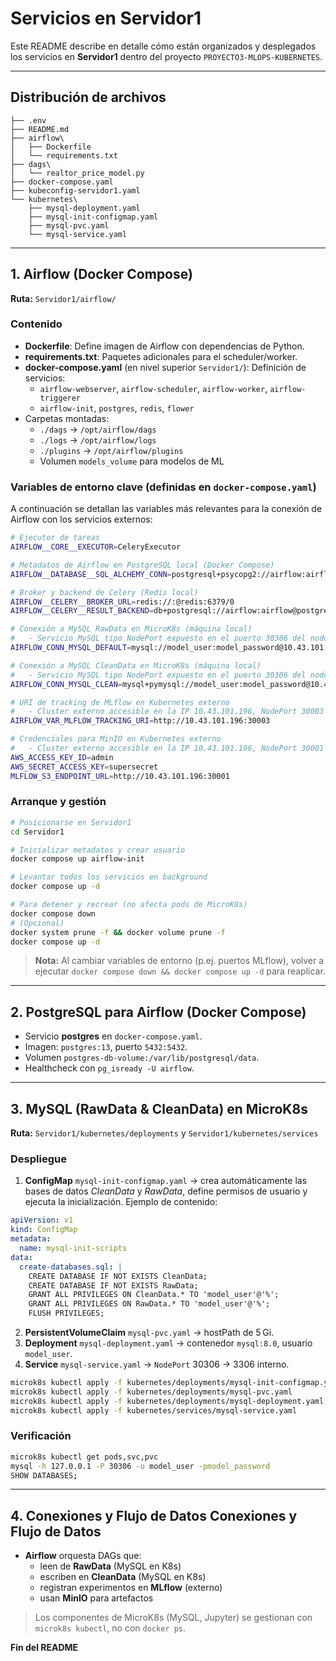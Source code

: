 # Servicios en Servidor1

Este README describe en detalle cómo están organizados y desplegados los servicios en **Servidor1** dentro del proyecto `PROYECTO3-MLOPS-KUBERNETES`.

---

## Distribución de archivos

```
├── .env
├── README.md
├── airflow\
│   ├── Dockerfile
│   └── requirements.txt
├── dags\
│   └── realtor_price_model.py
├── docker-compose.yaml
├── kubeconfig-servidor1.yaml
└── kubernetes\
    ├── mysql-deployment.yaml
    ├── mysql-init-configmap.yaml
    ├── mysql-pvc.yaml
    └── mysql-service.yaml
```
---

## 1. Airflow (Docker Compose)

**Ruta:** `Servidor1/airflow/`

### Contenido

- **Dockerfile**: Define imagen de Airflow con dependencias de Python.
- **requirements.txt**: Paquetes adicionales para el scheduler/worker.
- **docker-compose.yaml** (en nivel superior `Servidor1/`): Definición de servicios:
  - `airflow-webserver`, `airflow-scheduler`, `airflow-worker`, `airflow-triggerer`
  - `airflow-init`, `postgres`, `redis`, `flower`
- Carpetas montadas:
  - `./dags` → `/opt/airflow/dags`
  - `./logs` → `/opt/airflow/logs`
  - `./plugins` → `/opt/airflow/plugins`
  - Volumen `models_volume` para modelos de ML

### Variables de entorno clave (definidas en `docker-compose.yaml`)

A continuación se detallan las variables más relevantes para la conexión de Airflow con los servicios externos:

```bash
# Ejecutor de tareas
AIRFLOW__CORE__EXECUTOR=CeleryExecutor

# Metadatos de Airflow en PostgreSQL local (Docker Compose)
AIRFLOW__DATABASE__SQL_ALCHEMY_CONN=postgresql+psycopg2://airflow:airflow@postgres/airflow

# Broker y backend de Celery (Redis local)
AIRFLOW__CELERY__BROKER_URL=redis://:@redis:6379/0
AIRFLOW__CELERY__RESULT_BACKEND=db+postgresql://airflow:airflow@postgres/airflow

# Conexión a MySQL RawData en MicroK8s (máquina local)
#   - Servicio MySQL tipo NodePort expuesto en el puerto 30306 del nodo
AIRFLOW_CONN_MYSQL_DEFAULT=mysql://model_user:model_password@10.43.101.172:30306/RawData

# Conexión a MySQL CleanData en MicroK8s (máquina local)
#   - Servicio MySQL tipo NodePort expuesto en el puerto 30306 del nodo
AIRFLOW_CONN_MYSQL_CLEAN=mysql+pymysql://model_user:model_password@10.43.101.172:30306/CleanData

# URI de tracking de MLflow en Kubernetes externo
#   - Cluster externo accesible en la IP 10.43.101.196, NodePort 30003
AIRFLOW_VAR_MLFLOW_TRACKING_URI=http://10.43.101.196:30003

# Credenciales para MinIO en Kubernetes externo
#   - Cluster externo accesible en la IP 10.43.101.196, NodePort 30001
AWS_ACCESS_KEY_ID=admin
AWS_SECRET_ACCESS_KEY=supersecret
MLFLOW_S3_ENDPOINT_URL=http://10.43.101.196:30001
```

### Arranque y gestión

```bash
# Posicionarse en Servidor1
cd Servidor1

# Inicializar metadatos y crear usuario
docker compose up airflow-init

# Levantar todos los servicios en background
docker compose up -d

# Para detener y recrear (no afecta pods de MicroK8s)
docker compose down
# (Opcional)
docker system prune -f && docker volume prune -f
docker compose up -d
```

> **Nota:** Al cambiar variables de entorno (p.ej. puertos MLflow), volver a ejecutar `docker compose down && docker compose up -d` para reaplicar.

---

## 2. PostgreSQL para Airflow (Docker Compose)

- Servicio **postgres** en `docker-compose.yaml`.
- Imagen: `postgres:13`, puerto `5432:5432`.
- Volumen `postgres-db-volume:/var/lib/postgresql/data`.
- Healthcheck con `pg_isready -U airflow`.

---

## 3. MySQL (RawData & CleanData) en MicroK8s

**Ruta:** `Servidor1/kubernetes/deployments` y `Servidor1/kubernetes/services`

### Despliegue

1. **ConfigMap** `mysql-init-configmap.yaml` → crea automáticamente las bases de datos *CleanData* y *RawData*, define permisos de usuario y ejecuta la inicialización. Ejemplo de contenido:

```yaml
apiVersion: v1
kind: ConfigMap
metadata:
  name: mysql-init-scripts
data:
  create-databases.sql: |
    CREATE DATABASE IF NOT EXISTS CleanData;
    CREATE DATABASE IF NOT EXISTS RawData;
    GRANT ALL PRIVILEGES ON CleanData.* TO 'model_user'@'%';
    GRANT ALL PRIVILEGES ON RawData.* TO 'model_user'@'%';
    FLUSH PRIVILEGES;
```
2. **PersistentVolumeClaim** `mysql-pvc.yaml` → hostPath de 5 Gi.
3. **Deployment** `mysql-deployment.yaml` → contenedor `mysql:8.0`, usuario `model_user`.
4. **Service** `mysql-service.yaml` → `NodePort` 30306 → 3306 interno.

```bash
microk8s kubectl apply -f kubernetes/deployments/mysql-init-configmap.yaml
microk8s kubectl apply -f kubernetes/deployments/mysql-pvc.yaml
microk8s kubectl apply -f kubernetes/deployments/mysql-deployment.yaml
microk8s kubectl apply -f kubernetes/services/mysql-service.yaml
```

### Verificación

```bash
microk8s kubectl get pods,svc,pvc
mysql -h 127.0.0.1 -P 30306 -u model_user -pmodel_password
SHOW DATABASES;
```

---



## 4. Conexiones y Flujo de Datos Conexiones y Flujo de Datos

- **Airflow** orquesta DAGs que:
  - leen de **RawData** (MySQL en K8s)
  - escriben en **CleanData** (MySQL en K8s)
  - registran experimentos en **MLflow** (externo)
  - usan **MinIO** para artefactos


> Los componentes de MicroK8s (MySQL, Jupyter) se gestionan con `microk8s kubectl`, no con `docker ps`.

**Fin del README**

